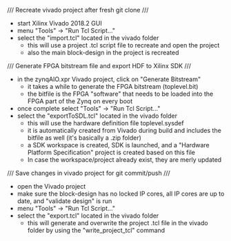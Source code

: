/// Recreate vivado project after fresh git clone ///
- start Xilinx Vivado 2018.2 GUI
- menu "Tools" -> "Run Tcl Script..."
- select the "import.tcl" located in the vivado folder
  - this will use a project .tcl script file to recreate and open the project
  - also the main block-design in the project is recreated

/// Generate FPGA bitstream file and export HDF to Xilinx SDK ///
- in the zynqAIO.xpr Vivado project, click on "Generate Bitstream"
  - it takes a while to generate the FPGA bitstream (toplevel.bit)
  - the bitfile is the FPGA "software" that needs to be loaded into the FPGA part of the Zynq on every boot
- once complete select "Tools" -> "Run Tcl Script..."
- select the "exportToSDL.tcl" located in the vivado folder
  - this will use the hardware definition file toplevel.sysdef
  - it is automatically created from Vivado during build and includes the bitfile as well (it's basically a .zip folder)
  - a SDK workspace is created, SDK is launched, and a "Hardware Platform Specification" project is created based on this file
  - In case the workspace/project already exist, they are merly updated

/// Save changes in vivado project for git commit/push ///
- open the Vivado project
- make sure the block-design has no locked IP cores, all IP cores are up to date, and "validate design" is run
- menu "Tools" -> "Run Tcl Script..."
- select the "export.tcl" located in the vivado folder
  - this will generate and overwrite the project .tcl file in the vivado folder by using the "write_project_tcl" command